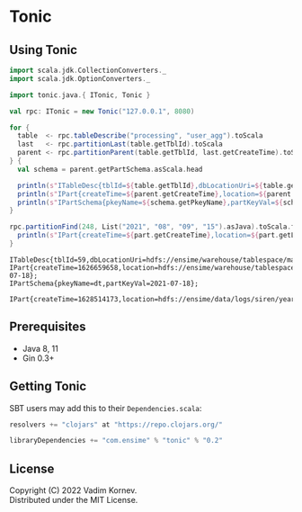 # Tonic

## Using Tonic

```scala
import scala.jdk.CollectionConverters._
import scala.jdk.OptionConverters._

import tonic.java.{ ITonic, Tonic }

val rpc: ITonic = new Tonic("127.0.0.1", 8080)

for {
  table  <- rpc.tableDescribe("processing", "user_agg").toScala
  last   <- rpc.partitionLast(table.getTblId).toScala
  parent <- rpc.partitionParent(table.getTblId, last.getCreateTime).toScala
} {
  val schema = parent.getPartSchema.asScala.head

  println(s"ITableDesc{tblId=${table.getTblId},dbLocationUri=${table.getDbLocationUri}};")
  println(s"IPart{createTime=${parent.getCreateTime},location=${parent.getLocation}};")
  println(s"IPartSchema{pkeyName=${schema.getPkeyName},partKeyVal=${schema.getPartKeyVal}};")
}

rpc.partitionFind(248, List("2021", "08", "09", "15").asJava).toScala.foreach { part =>
  println(s"IPart{createTime=${part.getCreateTime},location=${part.getLocation}};")
}
```

```text
ITableDesc{tblId=59,dbLocationUri=hdfs://ensime/warehouse/tablespace/managed/hive/processing.db};
IPart{createTime=1626659658,location=hdfs://ensime/warehouse/tablespace/external/hive/processing.db/user_agg/dt=2021-07-18};
IPartSchema{pkeyName=dt,partKeyVal=2021-07-18};

IPart{createTime=1628514173,location=hdfs://ensime/data/logs/siren/year=2021/month=08/day=09/hour=15};
```

## Prerequisites

* Java 8, 11
* Gin 0.3+

## Getting Tonic

SBT users may add this to their `Dependencies.scala`:

```scala
resolvers += "clojars" at "https://repo.clojars.org/"

libraryDependencies += "com.ensime" % "tonic" % "0.2"
```

## License

Copyright (C) 2022 Vadim Kornev.  
Distributed under the MIT License.
